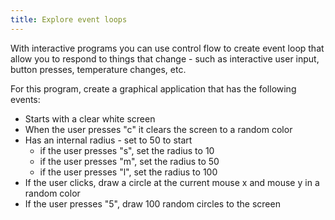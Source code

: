 ```yaml
---
title: Explore event loops
---
```


With interactive programs you can use control flow to create event loop that allow you to respond to things that change - such as interactive user input, button presses, temperature changes, etc.

For this program, create a graphical application that has the following events:

- Starts with a clear white screen
- When the user presses "c" it clears the screen to a random color
- Has an internal radius - set to 50 to start
  - if the user presses "s", set the radius to 10
  - if the user presses "m", set the radius to 50
  - if the user presses "l", set the radius to 100
- If the user clicks, draw a circle at the current mouse x and mouse y in a random color
- If the user presses "5", draw 100 random circles to the screen
